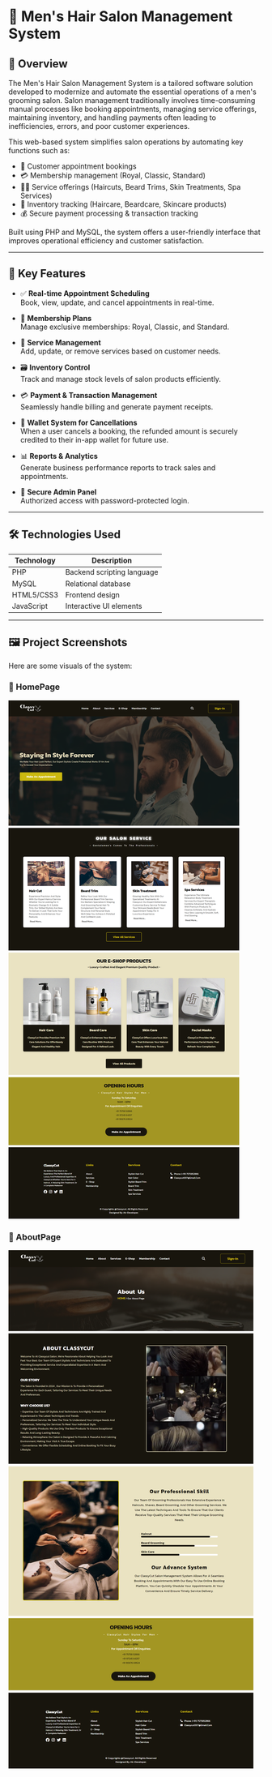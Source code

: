 # 💈 Men's Hair Salon Management System

## 📖 Overview

The Men's Hair Salon Management System is a tailored software solution developed to modernize and automate the essential operations of a men's grooming salon. Salon management traditionally involves time-consuming manual processes like booking appointments, managing service offerings, maintaining inventory, and handling payments often leading to inefficiencies, errors, and poor customer experiences.

This web-based system simplifies salon operations by automating key functions such as:

- 📅 Customer appointment bookings
- 💳 Membership management (Royal, Classic, Standard)
- 💇‍♂️ Service offerings (Haircuts, Beard Trims, Skin Treatments, Spa Services)
- 🧴 Inventory tracking (Haircare, Beardcare, Skincare products)
- 💰 Secure payment processing & transaction tracking

Built using PHP and MySQL, the system offers a user-friendly interface that improves operational efficiency and customer satisfaction.

---

## 🧩 Key Features

- ✅ **Real-time Appointment Scheduling**  
  Book, view, update, and cancel appointments in real-time.

- 👑 **Membership Plans**  
  Manage exclusive memberships: Royal, Classic, and Standard.

- 💆 **Service Management**  
  Add, update, or remove services based on customer needs.

- 🗃️ **Inventory Control**  
  Track and manage stock levels of salon products efficiently.

- 💳 **Payment & Transaction Management**  
  Seamlessly handle billing and generate payment receipts.

- 💼 **Wallet System for Cancellations**  
  When a user cancels a booking, the refunded amount is securely credited to their in-app wallet for future use.

- 📊 **Reports & Analytics**  
  Generate business performance reports to track sales and appointments.

- 🔐 **Secure Admin Panel**  
  Authorized access with password-protected login.

---

## 🛠️ Technologies Used

| Technology | Description               |
|------------|---------------------------|
| PHP        | Backend scripting language |
| MySQL      | Relational database       |
| HTML5/CSS3 | Frontend design           |
| JavaScript | Interactive UI elements   |

---

## 🖼️ Project Screenshots

Here are some visuals of the system:

### 🔹 HomePage

![HomePage](screenshots/home.png)

### 🔹 AboutPage

![AboutPage](screenshots/about.png)
